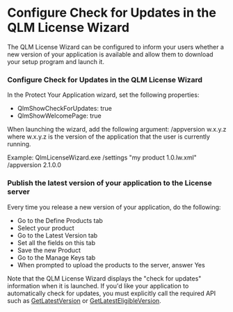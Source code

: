 # Configure Check for Updates in the QLM License Wizard

The QLM License Wizard can be configured to inform your users whether a new version of your application is available and allow them to download your setup program and launch it.

### Configure Check for Updates in the QLM License Wizard

In the Protect Your Application wizard, set the following properties:

* QlmShowCheckForUpdates: true
* QlmShowWelcomePage: true

When launching the wizard, add the following argument: /appversion w.x.y.z where w.x.y.z is the version of the application that the user is currently running.

Example: QlmLicenseWizard.exe /settings "my product 1.0.lw.xml" /appversion 2.1.0.0

### Publish the latest version of your application to the License server

Every time you release a new version of your application, do the following:

* Go to the Define Products tab
* Select your product
* Go to the Latest Version tab
* Set all the fields on this tab
* Save the new Product
* Go to the Manage Keys tab
* When prompted to upload the products to the server, answer Yes

Note that the QLM License Wizard displays the "check for updates" information when it is launched. If you'd like your application to automatically check for updates, you must explicitly call the required API such as [GetLatestVersion](../api-reference/qlmlicense/application-methods/getlatestversion.md) or [GetLatestEligibleVersion](../api-reference/qlmlicense/application-methods/getlatesteligibleversion.md).&#x20;
